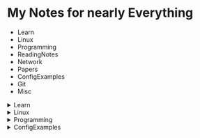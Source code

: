 # My Notes for nearly Everything

-   Learn
-   Linux
-   Programming
-   ReadingNotes
-   Network
-   Papers
-   ConfigExamples
-   Git
-   Misc

<details> <summary>Learn</summary>

-   LearnGPU2CPU-by-GPT
-   LearnMLIR
-   LearnMocCUDA
-   LearnPolygeist
-   LearnPolyhedralModel

</details>

<details> <summary>Linux</summary>

-   LinuxFamily
-   Display
-   UserManagement
-   InputMethod: Fcitx
-   Nautlius: Debian File Explorer

</details>

<details> <summary>Programming</summary>

-   CRTP: Compile-Time-Reflection-Programming
</details>

<details> <summary>ConfigExamples</summary>

-   `.clang-format`
-   `.gitignore`
</details>
